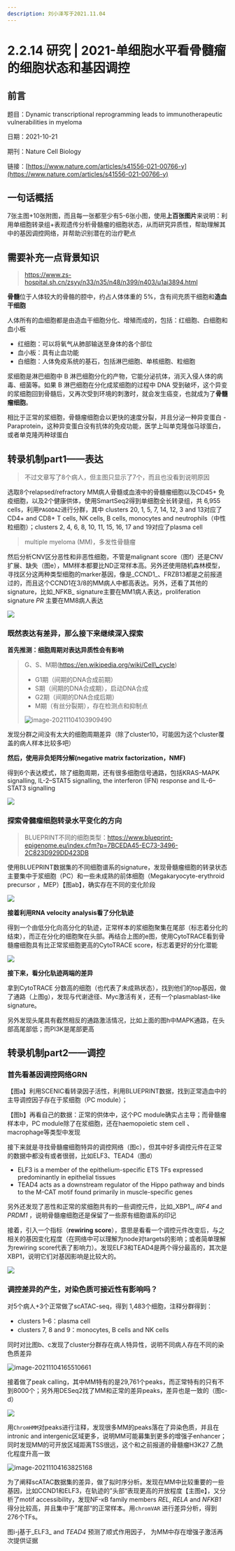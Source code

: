 ```yaml
---
description: 刘小泽写于2021.11.04
---
```


# 2.2.14 研究 | 2021-单细胞水平看骨髓瘤的细胞状态和基因调控

## 前言

题目：Dynamic transcriptional reprogramming leads to immunotherapeutic vulnerabilities in myeloma

日期：2021-10-21

期刊：Nature Cell Biology

链接：[https://www.nature.com/articles/s41556-021-00766-y](https://www.nature.com/articles/s41556-021-00766-y)

## 一句话概括

7张主图+10张附图，而且每一张都至少有5-6张小图，使用**上百张图片**来说明：利用单细胞转录组+表观遗传分析骨髓瘤的细胞状态，从而研究异质性，帮助理解其中的基因调控网络，并帮助识别潜在的治疗靶点

## 需要补充一点背景知识

> https://www.zs-hospital.sh.cn/zsyy/n33/n35/n48/n399/n403/u1ai3894.html

**骨髓**位于人体较大的骨骼的腔中，约占人体体重的 5%，含有间充质干细胞和**造血干细胞**

人体所有的血细胞都是由造血干细胞分化、增殖而成的，包括：红细胞、白细胞和血小板

* 红细胞：可以将氧气从肺部输送至身体的各个部位
* 血小板：具有止血功能
* 白细胞：人体免疫系统的基石，包括淋巴细胞、单核细胞、粒细胞

浆细胞是淋巴细胞中 B 淋巴细胞分化的产物，它能分泌抗体，消灭入侵人体的病毒、细菌等。如果 B 淋巴细胞在分化成浆细胞的过程中 DNA 受到破坏，这个异变的浆细胞回到骨髓后，又再次受到环境的刺激时，就会发生癌变，也就成为了**骨髓瘤细胞**。

相比于正常的浆细胞，骨髓瘤细胞会以更快的速度分裂，并且分泌一种异变蛋白 - Paraprotein，这种异变蛋白没有抗体的免疫功能，医学上叫单克隆伽马球蛋白，或者单克隆丙种球蛋白

## 转录机制part1——表达

> 不过文章写了8个病人，但主图只显示了7个，而且也没看到说明原因

选取8个relapsed/refractory MM病人骨髓或血液中的骨髓瘤细胞以及CD45+ 免疫细胞，以及2个健康供体，使用SmartSeq2得到单细胞全长转录组，共 6,955 cells，利用`PAGODA2`进行分群，其中 clusters 20, 1, 5, 7, 14, 12, 3 and 13对应了CD4+ and CD8+ T cells, NK cells, B cells, monocytes and neutrophils（中性粒细胞）；clusters 2, 4, 6, 8, 10, 11, 15, 16, 17 and 19对应了plasma cell

> multiple myeloma (MM)，多发性骨髓瘤

然后分析CNV区分恶性和非恶性细胞，不管是malignant score（图f）还是CNV扩展、缺失（图e），MM样本都要比ND正常样本高。另外还使用随机森林模型，寻找区分这两种类型细胞的marker基因，像是_CCND1_、FRZB13都是之前报道过的，而且这个CCND1在3/8的MM病人中都高表达。另外，还看了其他的signature，比如_NFKB_ signature主要在MM1病人表达，proliferation signature _PR_ 主要在MM8病人表达

![](https://jieandze1314-1255603621.cos.ap-guangzhou.myqcloud.com/blog/2021-11-01-084420.png)

### **既然表达有差异，那么接下来继续深入探索**

**首先推测：细胞周期对表达异质性会有影响**

> G、S、M期(https://en.wikipedia.org/wiki/Cell\_cycle)
>
> * G1期（间期的DNA合成前期）
> * S期（间期的DNA合成期），启动DNA合成
> * G2期（间期的DNA合成后期）
> * M期（有丝分裂期），存在检测点和抑制点
>
> ![image-20211104103909490](https://jieandze1314-1255603621.cos.ap-guangzhou.myqcloud.com/blog/2021-11-04-023909.png)

发现分群之间没有太大的细胞周期差异（除了cluster10，可能因为这个cluster覆盖的病人样本比较多吧）

**然后，使用非负矩阵分解(negative matrix factorization，NMF)**

得到6个表达模式，除了细胞周期，还有很多细胞信号通路，包括KRAS–MAPK signalling, IL-2–STAT5 signalling, the interferon (IFN) response and IL-6–STAT3 signalling

![](https://jieandze1314-1255603621.cos.ap-guangzhou.myqcloud.com/blog/2021-11-04-023740.png)

### 探索骨髓瘤细胞转录水平变化的方向

> BLUEPRINT不同的细胞类型：https://www.blueprint-epigenome.eu/index.cfm?p=7BCEDA45-EC73-3496-2C823D929DD423DB

使用BLUEPRINT数据集的不同细胞谱系的signature，发现骨髓瘤细胞的转录状态主要集中于浆细胞（PC）和一些未成熟的前体细胞（Megakaryocyte-erythroid precursor ，MEP）【图ab】，确实存在不同的变化阶段

![](https://jieandze1314-1255603621.cos.ap-guangzhou.myqcloud.com/blog/2021-11-04-063208.png)

**接着利用RNA velocity analysis看了分化轨迹**

得到一个由低分化向高分化的轨迹，正常样本的浆细胞聚集在尾部（标志着分化的结束），而正在分化的细胞聚在头部。再结合上图的e图，使用CytoTRACE看到骨髓瘤细胞具有比正常浆细胞更高的CytoTRACE score，标志着更好的分化潜能

![](https://jieandze1314-1255603621.cos.ap-guangzhou.myqcloud.com/blog/2021-11-04-063752.png)

**接下来，看分化轨迹两端的差异**

拿到CytoTRACE 分数高的细胞（也代表了未成熟状态），找到他们的top基因，做了通路（上图g），发现与代谢途径、Myc激活有关，还有一个plasmablast-like signature。

另外发现头尾具有截然相反的通路激活情况，比如上面的图h中MAPK通路，在头部高尾部低；而PI3K是尾部更高

## 转录机制part2——调控

### **首先看基因调控网络GRN**

【图a】利用SCENIC看转录因子活性，利用BLUEPRINT数据，找到正常造血中的主导调控因子存在于浆细胞（PC module）；

【图b】再看自己的数据：正常的供体中，这个PC module确实占主导；而骨髓瘤样本中，PC module除了在浆细胞，还在haemopoietic stem cell 、macrophage等类型中发现

接下来就是寻找骨髓瘤细胞特异的调控网络（图c），但其中好多调控元件在正常的数据中都没有或者很弱，比如ELF3、TEAD4（图d）

* ELF3 is a member of the epithelium-specific ETS TFs expressed predominantly in epithelial tissues
* TEAD4 acts as a downstream regulator of the Hippo pathway and binds to the M-CAT motif found primarily in muscle-specific genes

另外还发现了恶性和正常的浆细胞共有的一些调控元件，比如_XBP1_, _IRF4_ and _PRDM1_ ，说明骨髓瘤细胞还是保留了一些原有细胞谱系的印记

接着，引入一个指标（**rewiring score**），意思是看看一个调控元件改变后，与之相关的基因变化程度（在网络中可以理解为node对targets的影响；或者简单理解为rewiring score代表了影响力）。发现ELF3和TEAD4是两个得分最高的，其次是XBP1，说明它们对基因影响是比较大的。

![](https://jieandze1314-1255603621.cos.ap-guangzhou.myqcloud.com/blog/2021-11-04-081342.png)

### **调控差异的产生，对染色质可接近性有影响吗？**

对5个病人+3个正常做了scATAC-seq，得到 1,483个细胞，注释分群得到：

* clusters 1–6：plasma cell
* clusters 7, 8 and 9：monocytes, B cells and NK cells

同时对比图b、c发现了cluster分群存在病人特异性，说明不同病人存在不同的染色质差异

![image-20211104165510661](https://jieandze1314-1255603621.cos.ap-guangzhou.myqcloud.com/blog/2021-11-04-085510.png)

接着做了peak calling，其中MM特有的是29,761个peaks，而正常特有的只有不到8000个；另外用DESeq2找了MM和正常的差异peaks，差异也是一致的（图c-d）

![](https://jieandze1314-1255603621.cos.ap-guangzhou.myqcloud.com/blog/2021-11-04-083106.png)

用`ChromHMM`对peaks进行注释，发现很多MM的peaks落在了异染色质，并且在intronic and intergenic区域更多，说明MM可能募集到更多的增强子enhancer；同时发现MM的可开放区域距离TSS很远，这个和之前报道的骨髓瘤H3K27 乙酰化程度升高一致

![image-20211104163825168](https://jieandze1314-1255603621.cos.ap-guangzhou.myqcloud.com/blog/2021-11-04-083825.png)

为了阐释scATAC数据集的差异，做了拟时序分析。发现在MM中比较重要的一些基因，比如CCND1和ELF3，在轨迹的”头部“表现更高的开放程度【主图e】，又分析了motif accessibility，发现NF-κB family members _REL_, _RELA_ and _NFKB1_ 得分比较高，并且集中于”尾部“的正常样本。用`chromVAR` 进行差异分析，得到276个TFs。

图i-j基于_ELF3_ and _TEAD4_ 预测了顺式作用因子， 为MM中存在增强子激活再次提供证据
